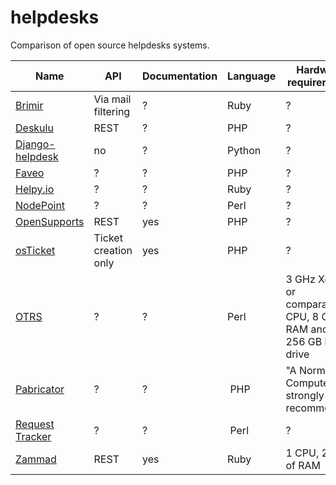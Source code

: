 # helpdesks
Comparison of open source helpdesks systems.

Name | API | Documentation | Language | Hardware requirements | Activity | Comment
--- | --- | --- | --- | --- | --- | --- 
[Brimir](https://github.com/ivaldi/brimir) | Via mail filtering | ? | Ruby | ? | Active |
[Deskulu](https://github.com/taskulu/deskulu) | REST | ? | PHP | ? | Inactive |
[Django-helpdesk](https://github.com/django-helpdesk/django-helpdesk) | no | ? | Python | ? | Active |
[Faveo](https://github.com/ladybirdweb/faveo-helpdesk) | ? | ? | PHP | ? | Active |
[Helpy.io](https://github.com/helpyio/helpy) | ? | ? | Ruby | ? | Active |
[NodePoint](https://github.com/dendory/nodepoint) | ? | ? | Perl | ? | Inactive |
[OpenSupports](https://github.com/opensupports/opensupports) | REST | yes | PHP | ? | Active |
[osTicket](https://github.com/osTicket/osTicket) | Ticket creation only | yes | PHP | ? | Active |
[OTRS](https://github.com/OTRS/otrs) | ? | ? | Perl | 3 GHz Xeon or comparable CPU, 8 GB RAM and a 256 GB hard drive | Active |
[Pabricator](https://github.com/phacility/phabricator/) | ? | ? | PHP | "A Normal Computer" is strongly recommended | Active |
[Request Tracker](https://bestpractical.com/request-tracker) | ? | ? | Perl | ? | Inactive |
[Zammad](https://github.com/zammad/zammad) | REST | yes | Ruby | 1 CPU, 2 GB of RAM | Active |
